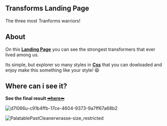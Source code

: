 ## Transforms Landing Page
The three most Tranforms warriors! 

## About

On this **[Landing Page](https://unbounce.com/landing-page-articles/what-is-a-landing-page/)** you can see the strongest transformers that ever lived among us.

Its simple, but explorer so many styles in **[Css](https://developer.mozilla.org/pt-BR/docs/Web/CSS)** that you can dowloaded and enjoy make this something like your style! 😄

## Where can i see it? 

 **See the final result [➡here⬅](https://bumboobee.github.io/Transforms/)**
 

![d7l066u-c91b4ffb-17ce-4604-9373-9a7ff67a68b2](https://user-images.githubusercontent.com/94147847/153494244-e3c90256-faaf-4428-b76c-9a558fabed34.gif)

![PalatablePastCleanerwrasse-size_restricted](https://user-images.githubusercontent.com/94147847/153494394-59662333-34f4-4253-9899-c3b7e6d151c1.gif)
